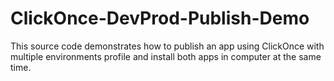 # ClickOnce-DevProd-Publish-Demo
This source code demonstrates how to publish an app using ClickOnce with multiple environments profile and install both apps in computer at the same time.
